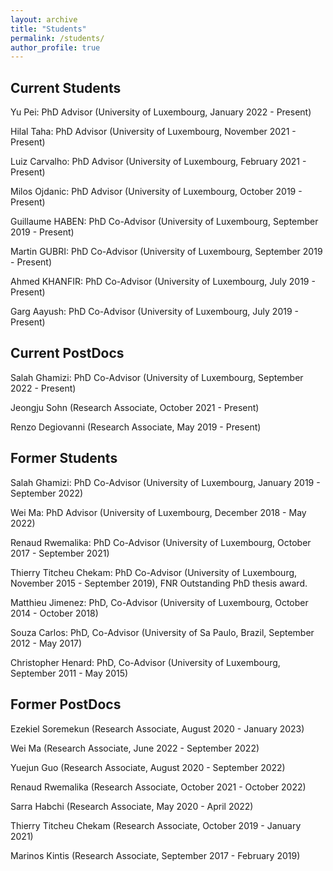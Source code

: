 ```yaml
---
layout: archive
title: "Students"
permalink: /students/
author_profile: true
---
```

## Current Students

<!---Jokar Jandaghi: PhD Co-Advisor (Join diploma between University of Groningen & University of Luxembourg, November 2022 - Present).--->

Yu Pei: PhD Advisor (University of Luxembourg, January 2022 - Present)

Hilal Taha: PhD Advisor (University of Luxembourg, November 2021 - Present)

<!---Badr Souani: PhD Co-Advisor (University of Luxembourg, October 2021 - Present)--->

<!---Xueqi Dang: PhD Advisor (University of Luxembourg, August 2021 - Present)--->

Luiz Carvalho: PhD Advisor (University of Luxembourg, February 2021 - Present)

<!---Qiang Hu: PhD Co-Advisor (University of Luxembourg, September 2020 - Present)--->

Milos Ojdanic: PhD Advisor (University of Luxembourg, October 2019 - Present)

Guillaume HABEN: PhD Co-Advisor (University of Luxembourg, September 2019 - Present) 

Martin GUBRI: PhD Co-Advisor (University of Luxembourg, September 2019 - Present)

Ahmed KHANFIR: PhD Co-Advisor (University of Luxembourg, July 2019 - Present) 

Garg Aayush: PhD Co-Advisor (University of Luxembourg, July 2019 - Present)



## Current PostDocs

Salah Ghamizi: PhD Co-Advisor (University of Luxembourg, September 2022 - Present) 

Jeongju Sohn (Research Associate, October 2021 - Present)

<!---Matthieu Jimenez (Research Associate, August 2020 - Present)--->

Renzo Degiovanni (Research Associate, May 2019 - Present)


## Former Students

Salah Ghamizi: PhD Co-Advisor (University of Luxembourg, January 2019 - September 2022) 

Wei Ma: PhD Advisor (University of Luxembourg, December 2018 - May 2022)

Renaud Rwemalika: PhD Co-Advisor (University of Luxembourg, October 2017 - September 2021)

Thierry Titcheu Chekam: PhD Co-Advisor (University of Luxembourg, November 2015 - September 2019), FNR Outstanding PhD thesis award.

Matthieu Jimenez: PhD, Co-Advisor (University of Luxembourg, October 2014 - October 2018)

Souza Carlos: PhD, Co-Advisor (University of Sa Paulo, Brazil, September 2012 - May 2017)

Christopher Henard: PhD, Co-Advisor (University of Luxembourg, September 2011 - May 2015)

## Former PostDocs

Ezekiel Soremekun (Research Associate, August 2020 - January 2023)

Wei Ma (Research Associate, June 2022 -  September 2022)

Yuejun Guo (Research Associate, August 2020 -  September 2022)

Renaud Rwemalika (Research Associate, October 2021 - October 2022)

Sarra Habchi (Research Associate, May 2020 - April 2022)

Thierry Titcheu Chekam (Research Associate, October 2019 - January 2021) 

Marinos Kintis (Research Associate, September 2017 - February 2019)

